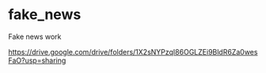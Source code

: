 # fake_news
Fake news work

https://drive.google.com/drive/folders/1X2sNYPzqI86OGLZEi9BldR6Za0wesFaO?usp=sharing
